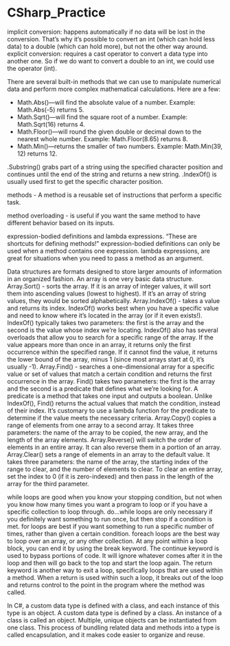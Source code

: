 # CSharp_Practice

implicit conversion: happens automatically if no data will be lost in the conversion. That’s why it’s possible to convert an int (which can hold less data) to a double (which can hold more), but not the other way around.
explicit conversion: requires a cast operator to convert a data type into another one. So if we do want to convert a double to an int, we could use the operator (int).

There are several built-in methods that we can use to manipulate numerical data and perform more complex mathematical calculations. Here are a few:
- Math.Abs()—will find the absolute value of a number. Example: Math.Abs(-5) returns 5.
- Math.Sqrt()—will find the square root of a number. Example: Math.Sqrt(16) returns 4.
- Math.Floor()—will round the given double or decimal down to the nearest whole number. Example: Math.Floor(8.65) returns 8.
- Math.Min()—returns the smaller of two numbers. Example: Math.Min(39, 12) returns 12.

.Substring() grabs part of a string using the specified character position and continues until the end of the string and returns a new string. 
.IndexOf() is usually used first to get the specific character position.

methods - A method is a reusable set of instructions that perform a specific task.

method overloading -  is useful if you want the same method to have different behavior based on its inputs.

expression-bodied definitions and lambda expressions. “These are shortcuts for defining methods!” 
expression-bodied definitions can only be used when a method contains one expression. 
lambda expressions, are great for situations when you need to pass a method as an argument.

Data structures are formats designed to store larger amounts of information in an organized fashion. An array is one very basic data structure. 
Array.Sort() - sorts the array. If it is an array of integer values, it will sort them into ascending values (lowest to highest). If it’s an array of string values, they would be sorted alphabetically.
Array.IndexOf() - takes a value and returns its index. IndexOf() works best when you have a specific value and need to know where it’s located in the array (or if it even exists!). IndexOf() typically takes two parameters: the first is the array and the second is the value whose index we’re locating. IndexOf() also has several overloads that allow you to search for a specific range of the array. If the value appears more than once in an array, it returns only the first occurrence within the specified range. If it cannot find the value, it returns the lower bound of the array, minus 1 (since most arrays start at 0, it’s usually -1).
Array.Find() - searches a one-dimensional array for a specific value or set of values that match a certain condition and returns the first occurrence in the array. Find() takes two parameters: the first is the array and the second is a predicate that defines what we’re looking for. A predicate is a method that takes one input and outputs a boolean. Unlike IndexOf(), Find() returns the actual values that match the condition, instead of their index. It’s customary to use a lambda function for the predicate to determine if the value meets the necessary criteria. 
Array.Copy() copies a range of elements from one array to a second array. It takes three parameters: the name of the array to be copied, the new array, and the length of the array elements.
Array.Reverse() will switch the order of elements in an entire array. It can also reverse them in a portion of an array.
Array.Clear() sets a range of elements in an array to the default value. It takes three parameters: the name of the array, the starting index of the range to clear, and the number of elements to clear. To clear an entire array, set the index to 0 (if it is zero-indexed) and then pass in the length of the array for the third parameter.

while loops are good when you know your stopping condition, but not when you know how many times you want a program to loop or if you have a specific collection to loop through.
do...while loops are only necessary if you definitely want something to run once, but then stop if a condition is met.
for loops are best if you want something to run a specific number of times, rather than given a certain condition.
foreach loops are the best way to loop over an array, or any other collection.
At any point within a loop block, you can end it by using the break keyword.
The continue keyword is used to bypass portions of code. It will ignore whatever comes after it in the loop and then will go back to the top and start the loop again.
The return keyword is another way to exit a loop, specifically loops that are used within a method. When a return is used within such a loop, it breaks out of the loop and returns control to the point in the program where the method was called.

In C#, a custom data type is defined with a class, and each instance of this type is an object. 
A custom data type is defined by a class.
An instance of a class is called an object. Multiple, unique objects can be instantiated from one class.
This process of bundling related data and methods into a type is called encapsulation, and it makes code easier to organize and reuse.
